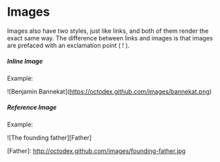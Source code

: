 <h1>Images</h1>

Images also have two styles, just like links, and both of them render the exact same way. The difference between links and images is that images are prefaced with an exclamation point ( ! ).

<h5>Inline Image</h5>
Example:

\!\[Benjamin Bannekat](https://octodex.github.com/images/bannekat.png)

<h5>Reference Image</h5>
Example:

\!\[The founding father][Father]

\[Father]: http://octodex.github.com/images/founding-father.jpg
